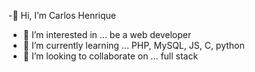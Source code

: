 -👋 Hi, I’m Carlos Henrique
- 👀 I’m interested in ... be a web developer
- 🌱 I’m currently learning ...   PHP, MySQL, JS, C, python
- 💞️ I’m looking to collaborate on ... full stack

<!---
carloosph1/carloosph1 is a ✨ special ✨ repository because its `README.md` (this file) appears on your GitHub prof  
You can click the Preview link to take a look at your changes.
--->
